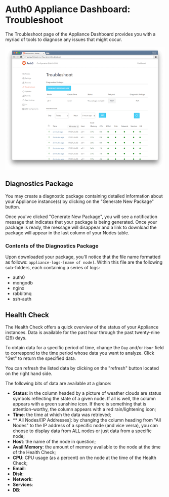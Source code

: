 # Auth0 Appliance Dashboard: Troubleshoot

The Troubleshoot page of the Appliance Dashboard provides you with a myriad of tools to diagnose any issues that might occur.

![](/media/articles/appliance/dashboard/troubleshoot.png)

## Diagnostics Package

You may create a diagnostic package containing detailed information about your Appliance instance(s) by clicking on the "Generate New Package" button.

Once you've clicked "Generate New Package", you will see a notification message that indicates that your package is being generated. Once your package is ready, the message will disappear and a link to download the package will appear in the last column of your Nodes table.

### Contents of the Diagnostics Package

Upon downloaded your package, you'll notice that the file name formatted as follows: `appliance-logs-[name of node]`. Within this file are the following sub-folders, each containing a series of logs:

* auth0
* mongodb
* nginx
* rabbitmq
* ssh-auth

## Health Check

The Health Check offers a quick overview of the status of your Appliance instances. Data is available for the past hour through the past twenty-nine (29) days.

To obtain data for a specific period of time, change the `Day` and/or `Hour` field to correspond to the time period whose data you want to analyze. Click "Get" to return the specified data.

You can refresh the listed data by clicking on the "refresh" button located on the right hand side.

The following bits of data are available at a glance:

* **Status**: in the column headed by a picture of weather clouds are status symbols reflecting the state of a given node. If all is well, the column appears with a green sunshine icon. If there is something that is attention-worthy, the column appears with a red rain/lightening icon;
* **Time**: the time at which the data was retrieved;
* ** All Nodes/[IP Addresses]: by changing the column heading from "All Nodes" to the IP address of a specific node (and vice versa), you can choose to display data from ALL nodes or just data from a specific node;
* **Host**: the name of the node in question;
* **Avail Memory**: the amount of memory available to the node at the time of the Health Check;
* **CPU**: CPU usage (as a percent) on the node at the time of the Health Check;
* **Email**:
* **Disk**:
* **Network**:
* **Services**:
* **DB**:
